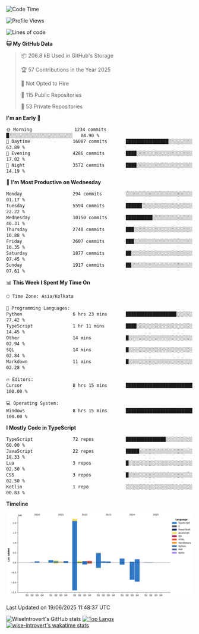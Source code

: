 <!--START_SECTION:waka-->
![Code Time](http://img.shields.io/badge/Code%20Time-2%2C349%20hrs%2052%20mins-blue)

![Profile Views](http://img.shields.io/badge/Profile%20Views-0-blue)

![Lines of code](https://img.shields.io/badge/From%20Hello%20World%20I%27ve%20Written-3.9%20million%20lines%20of%20code-blue)

**🐱 My GitHub Data** 

> 📦 206.8 kB Used in GitHub's Storage 
 > 
> 🏆 57 Contributions in the Year 2025
 > 
> 🚫 Not Opted to Hire
 > 
> 📜 115 Public Repositories 
 > 
> 🔑 53 Private Repositories 
 > 
**I'm an Early 🐤** 

```text
🌞 Morning                1234 commits        █░░░░░░░░░░░░░░░░░░░░░░░░   04.90 % 
🌆 Daytime                16087 commits       ████████████████░░░░░░░░░   63.89 % 
🌃 Evening                4286 commits        ████░░░░░░░░░░░░░░░░░░░░░   17.02 % 
🌙 Night                  3572 commits        ████░░░░░░░░░░░░░░░░░░░░░   14.19 % 
```
📅 **I'm Most Productive on Wednesday** 

```text
Monday                   294 commits         ░░░░░░░░░░░░░░░░░░░░░░░░░   01.17 % 
Tuesday                  5594 commits        ██████░░░░░░░░░░░░░░░░░░░   22.22 % 
Wednesday                10150 commits       ██████████░░░░░░░░░░░░░░░   40.31 % 
Thursday                 2740 commits        ███░░░░░░░░░░░░░░░░░░░░░░   10.88 % 
Friday                   2607 commits        ███░░░░░░░░░░░░░░░░░░░░░░   10.35 % 
Saturday                 1877 commits        ██░░░░░░░░░░░░░░░░░░░░░░░   07.45 % 
Sunday                   1917 commits        ██░░░░░░░░░░░░░░░░░░░░░░░   07.61 % 
```


📊 **This Week I Spent My Time On** 

```text
🕑︎ Time Zone: Asia/Kolkata

💬 Programming Languages: 
Python                   6 hrs 23 mins       ███████████████████░░░░░░   77.42 % 
TypeScript               1 hr 11 mins        ████░░░░░░░░░░░░░░░░░░░░░   14.45 % 
Other                    14 mins             █░░░░░░░░░░░░░░░░░░░░░░░░   02.94 % 
SQL                      14 mins             █░░░░░░░░░░░░░░░░░░░░░░░░   02.84 % 
Markdown                 11 mins             █░░░░░░░░░░░░░░░░░░░░░░░░   02.28 % 

🔥 Editors: 
Cursor                   8 hrs 15 mins       █████████████████████████   100.00 % 

💻 Operating System: 
Windows                  8 hrs 15 mins       █████████████████████████   100.00 % 
```

**I Mostly Code in TypeScript** 

```text
TypeScript               72 repos            ███████████████░░░░░░░░░░   60.00 % 
JavaScript               22 repos            █████░░░░░░░░░░░░░░░░░░░░   18.33 % 
Lua                      3 repos             █░░░░░░░░░░░░░░░░░░░░░░░░   02.50 % 
CSS                      3 repos             █░░░░░░░░░░░░░░░░░░░░░░░░   02.50 % 
Kotlin                   1 repo              ░░░░░░░░░░░░░░░░░░░░░░░░░   00.83 % 
```



**Timeline**

![Lines of Code chart](https://raw.githubusercontent.com/wise-introvert/wise-introvert/master/assets/bar_graph.png)


 Last Updated on 19/06/2025 11:48:37 UTC
<!--END_SECTION:waka-->

![WiseIntrovert's GitHub stats](https://github-readme-stats.vercel.app/api?username=wise-introvert&count_private=true&show_icons=true)
[![Top Langs](https://github-readme-stats.vercel.app/api/top-langs/?username=wise-introvert&langs_count=10)](https://github.com/anuraghazra/github-readme-stats)
[![wise-introvert's wakatime stats](https://github-readme-stats.vercel.app/api/wakatime?username=wiseintrovert)](https://github.com/anuraghazra/github-readme-stats)
